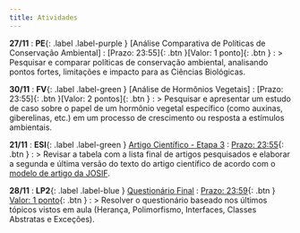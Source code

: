 ```yaml
---
title: Atividades
---
```


**27/11**
: **PE**{: .label .label-purple } [Análise Comparativa de Políticas de Conservação Ambiental]
  : <span class="fs-3">[Prazo: 23:55]{: .btn }</span><span class="fs-3">[Valor: 1 ponto]{: .btn }</span>
: > Pesquisar e comparar políticas de conservação ambiental, analisando pontos fortes, limitações e impacto para as Ciências Biológicas.

**30/11**
: **FV**{: .label .label-green } [Análise de Hormônios Vegetais]
  : <span class="fs-3">[Prazo: 23:55]{: .btn }</span><span class="fs-3">[Valor: 2 pontos]{: .btn }</span>
: > Pesquisar e apresentar um estudo de caso sobre o papel de um hormônio vegetal específico (como auxinas, giberelinas, etc.) em um processo de crescimento ou resposta a estímulos ambientais.

**21/11**
: **ESI**{: .label .label-green } [Artigo Científico - Etapa 3](https://presencial.muz.ifsuldeminas.edu.br/mod/quiz/view.php?id=398468)
  : <span class="fs-3">[Prazo: 23:55](https://presencial.muz.ifsuldeminas.edu.br/mod/quiz/view.php?id=398468){: .btn }</span>
: > Revisar a tabela com a lista final de artigos pesquisados e elaborar a segunda e última versão do texto do artigo científico de acordo com o [modelo de artigo da JOSIF](https://docs.google.com/document/d/1UjunippImVRLH_ZhQMLynYDbnGJ-ujnn/edit).

**28/11**
: **LP2**{: .label .label-blue } [Questionário Final](https://presencial.muz.ifsuldeminas.edu.br/mod/quiz/view.php?id=398661)
  : <span class="fs-3">[Prazo: 23:59](https://presencial.muz.ifsuldeminas.edu.br/mod/quiz/view.php?id=398468){: .btn }</span> <span class="fs-3">[Valor: 1 ponto](https://presencial.muz.ifsuldeminas.edu.br/mod/quiz/view.php?id=398468){: .btn }</span>
: > Resolver o questionário baseado nos últimos tópicos vistos em aula (Herança, Polimorfismo, Interfaces, Classes Abstratas e Exceções).

